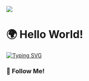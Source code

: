 ![](https://komarev.com/ghpvc/?username=your-github-username)
# 🌍 Hello World! 

[![Typing SVG](https://readme-typing-svg.herokuapp.com?color=%2336BCF7&lines=Software+Engineering+student+ITMO)](https://git.io/typing-svg)

### 💬 Follow Me!




